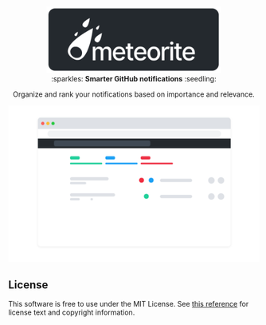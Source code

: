 <div align="center">
  <img width="350" src=".github/logo.png" />
  <br />
  :sparkles: <b>Smarter GitHub notifications</b> :seedling:
  <br />
  <p>Organize and rank your notifications based on importance and relevance.</p>
</div>

<div align="center">
  <img width="650" src=".github/template.png" />
</div>

## License

This software is free to use under the MIT License. See [this reference](https://opensource.org/licenses/MIT) for license text and copyright information.
